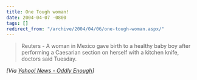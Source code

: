 ```yaml
---
title: One Tough woman!
date: 2004-04-07 -0800
tags: []
redirect_from: "/archive/2004/04/06/one-tough-woman.aspx/"
---
```


> Reuters - A woman in Mexico gave birth to a healthy baby boy after
> performing a Caesarian section on herself with a kitchen knife,
> doctors said Tuesday.

*[Via [Yahoo! News - Oddly
Enough](http://us.rd.yahoo.com/dailynews/rss/oddlyenough/*http://story.news.yahoo.com/news?tmpl=story2&u=/nm/20040407/od_nm/health_caesarean_dc)]*

